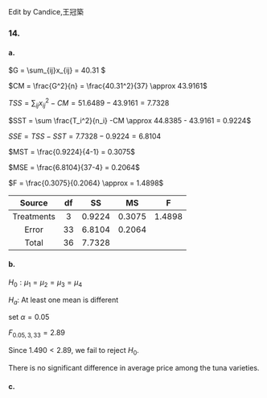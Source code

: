 Edit by Candice,王冠築
### 14.
#### a.

$G = \sum_{ij}x_{ij} = 40.31 $  
  
$CM = \frac{G^2}{n} = \frac{40.31^2}{37} \approx 43.9161$  
  
$TSS = \sum_{ij} x_{ij}^2 - CM = 51.6489 - 43.9161 = 7.7328$  
  
$SST = \sum \frac{T_i^2}{n_i} -CM  \approx 44.8385 - 43.9161 = 0.9224$  

$SSE = TSS - SST = 7.7328 - 0.9224 = 6.8104$  
  
$MST = \frac{0.9224}{4-1} = 0.3075$  

$MSE = \frac{6.8104}{37-4} = 0.2064$  

$F = \frac{0.3075}{0.2064} \approx = 1.4898$

| Source     |  df | SS     | MS     | F      |
|:----------:|:---:|:------:|:------:|:------:|
| Treatments |  3  | 0.9224 | 0.3075 | 1.4898 |
| Error      | 33  | 6.8104 | 0.2064 |        |
| Total      | 36  | 7.7328 |        |        |

#### b.
$H_0: \mu_1 = \mu_2 = \mu_3 = \mu_4$

$H_a$: At least one mean is different

set $\alpha=0.05$

$F_{0.05,3,33} = 2.89$

Since $1.490 < 2.89$, we fail to reject $H_0$.

There is no significant difference in average price among the tuna varieties.

#### c.


